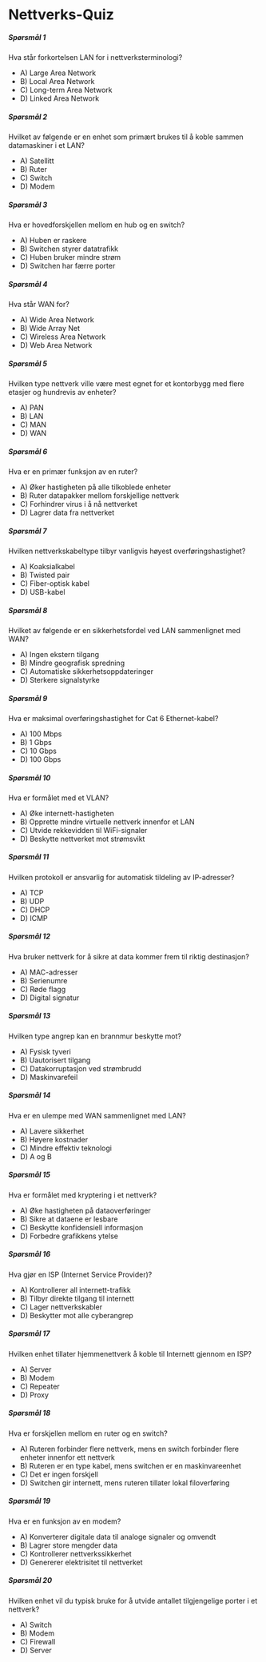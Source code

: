 # Nettverks-Quiz

##### Spørsmål 1
Hva står forkortelsen LAN for i nettverksterminologi?

- A) Large Area Network
- B) Local Area Network
- C) Long-term Area Network
- D) Linked Area Network


##### Spørsmål 2
Hvilket av følgende er en enhet som primært brukes til å koble sammen datamaskiner i et LAN?

- A) Satellitt
- B) Ruter
- C) Switch
- D) Modem



##### Spørsmål 3
Hva er hovedforskjellen mellom en hub og en switch?

- A) Huben er raskere
- B) Switchen styrer datatrafikk
- C) Huben bruker mindre strøm
- D) Switchen har færre porter



##### Spørsmål 4
Hva står WAN for?

- A) Wide Area Network
- B) Wide Array Net
- C) Wireless Area Network
- D) Web Area Network



##### Spørsmål 5
Hvilken type nettverk ville være mest egnet for et kontorbygg med flere etasjer og hundrevis av enheter?

- A) PAN
- B) LAN
- C) MAN
- D) WAN



##### Spørsmål 6
Hva er en primær funksjon av en ruter?

- A) Øker hastigheten på alle tilkoblede enheter
- B) Ruter datapakker mellom forskjellige nettverk
- C) Forhindrer virus i å nå nettverket
- D) Lagrer data fra nettverket



##### Spørsmål 7
Hvilken nettverkskabeltype tilbyr vanligvis høyest overføringshastighet?

- A) Koaksialkabel
- B) Twisted pair
- C) Fiber-optisk kabel
- D) USB-kabel



##### Spørsmål 8
Hvilket av følgende er en sikkerhetsfordel ved LAN sammenlignet med WAN?

- A) Ingen ekstern tilgang
- B) Mindre geografisk spredning
- C) Automatiske sikkerhetsoppdateringer
- D) Sterkere signalstyrke



##### Spørsmål 9
Hva er maksimal overføringshastighet for Cat 6 Ethernet-kabel?

- A) 100 Mbps
- B) 1 Gbps
- C) 10 Gbps
- D) 100 Gbps



##### Spørsmål 10
Hva er formålet med et VLAN?

- A) Øke internett-hastigheten
- B) Opprette mindre virtuelle nettverk innenfor et LAN
- C) Utvide rekkevidden til WiFi-signaler
- D) Beskytte nettverket mot strømsvikt



##### Spørsmål 11
Hvilken protokoll er ansvarlig for automatisk tildeling av IP-adresser?

- A) TCP
- B) UDP
- C) DHCP
- D) ICMP



##### Spørsmål 12
Hva bruker nettverk for å sikre at data kommer frem til riktig destinasjon?

- A) MAC-adresser
- B) Serienumre
- C) Røde flagg
- D) Digital signatur



##### Spørsmål 13
Hvilken type angrep kan en brannmur beskytte mot?

- A) Fysisk tyveri
- B) Uautorisert tilgang
- C) Datakorruptasjon ved strømbrudd
- D) Maskinvarefeil



##### Spørsmål 14
Hva er en ulempe med WAN sammenlignet med LAN?

- A) Lavere sikkerhet
- B) Høyere kostnader
- C) Mindre effektiv teknologi
- D) A og B



##### Spørsmål 15
Hva er formålet med kryptering i et nettverk?

- A) Øke hastigheten på dataoverføringer
- B) Sikre at dataene er lesbare
- C) Beskytte konfidensiell informasjon
- D) Forbedre grafikkens ytelse



##### Spørsmål 16
Hva gjør en ISP (Internet Service Provider)?

- A) Kontrollerer all internett-trafikk
- B) Tilbyr direkte tilgang til internett
- C) Lager nettverkskabler
- D) Beskytter mot alle cyberangrep



##### Spørsmål 17
Hvilken enhet tillater hjemmenettverk å koble til Internett gjennom en ISP?

- A) Server
- B) Modem
- C) Repeater
- D) Proxy



##### Spørsmål 18
Hva er forskjellen mellom en ruter og en switch?

- A) Ruteren forbinder flere nettverk, mens en switch forbinder flere enheter innenfor ett nettverk
- B) Ruteren er en type kabel, mens switchen er en maskinvareenhet
- C) Det er ingen forskjell
- D) Switchen gir internett, mens ruteren tillater lokal filoverføring



##### Spørsmål 19
Hva er en funksjon av en modem?

- A) Konverterer digitale data til analoge signaler og omvendt
- B) Lagrer store mengder data
- C) Kontrollerer nettverkssikkerhet
- D) Genererer elektrisitet til nettverket



##### Spørsmål 20
Hvilken enhet vil du typisk bruke for å utvide antallet tilgjengelige porter i et nettverk?

- A) Switch
- B) Modem
- C) Firewall
- D) Server


